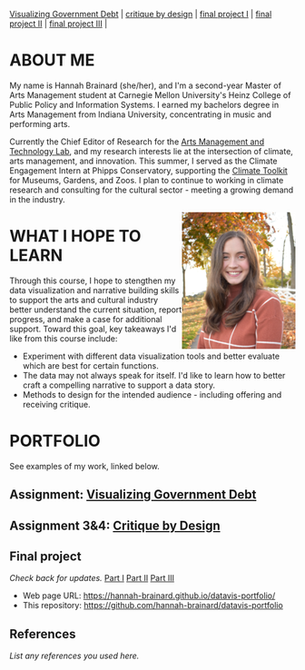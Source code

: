 [Visualizing Government Debt](visualizing-government-debt) | [critique by design](critique-by-design) | [final project I](final-project-part-one) | [final project II](final-project-part-two) | [final project III](final-project-part-three) |

# ABOUT ME
My name is Hannah Brainard (she/her), and I'm a second-year Master of Arts Management student at Carnegie Mellon University's Heinz College of Public Policy and Information Systems. 
I earned my bachelors degree in Arts Management from Indiana University, concentrating in music and performing arts. 

Currently the Chief Editor of Research for the [Arts Management and Technology Lab](https://amt-lab.org/), and my research interests lie at the intersection of climate, arts management, and innovation. This summer, I served as the Climate Engagement Intern at Phipps Conservatory, supporting the [Climate Toolkit](https://climatetoolkit.org/) for Museums, Gardens, and Zoos. I plan to continue to working in climate research and consulting for the cultural sector - meeting a growing demand in the industry. 

<img style="float: right;" src="DSC_0511 4.JPG" width="200">


# WHAT I HOPE TO LEARN
Through this course, I hope to stengthen my data visualization and narrative building skills to support the arts and cultural industry better understand the current situation, report progress, and make a case for additional support. Toward this goal, key takeaways I'd like from this course include:

- Experiment with different data visualization tools and better evaluate which are best for certain functions. 
- The data may not always speak for itself. I'd like to learn how to better craft a compelling narrative to support a data story.
- Methods to design for the intended audience - including offering and receiving critique. 

# PORTFOLIO
See examples of my work, linked below. 

## Assignment: [Visualizing Government Debt](visualizing-government-debt)

## Assignment 3&4: [Critique by Design](critique-by-design) 

## Final project
*Check back for updates.* 
[Part I](final-project-part-one)
[Part II](final-project-part-two)
[Part III](final-project-part-three)


- Web page URL: https://hannah-brainard.github.io/datavis-portfolio/
- This repository: https://github.com/hannah-brainard/datavis-portfolio

## References
_List any references you used here._


